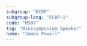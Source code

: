 ```yaml
---
subgroup: "ECOP"
subgroup-long: "ECOP-1"
code: "MS07"
tag: "Minisymposium Speaker"
name: "James Powell"
---
```

